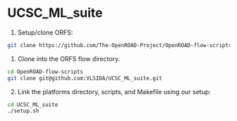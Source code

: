 # UCSC_ML_suite

1. Setup/clone ORFS:

```bash
git clone https://github.com/The-OpenROAD-Project/OpenROAD-flow-scripts.git
```

1. Clone into the ORFS flow directory.

```bash
cd OpenROAD-flow-scripts
git clone git@github.com:VLSIDA/UCSC_ML_suite.git
```

2. Link the platforms directory, scripts, and Makefile using our setup:

```bash
cd UCSC_ML_suite
./setup.sh

```
